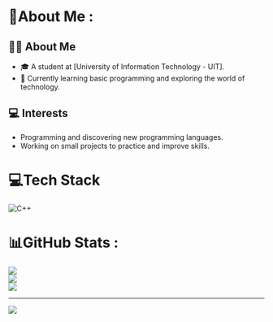 # 💫About Me :
## 🧑‍🎓 About Me
- 🎓 A student at [University of Information Technology - UIT].
- 🌱 Currently learning basic programming and exploring the world of technology.

## 💻 Interests
- Programming and discovering new programming languages.
- Working on small projects to practice and improve skills.

# 💻Tech Stack
![C++](https://img.shields.io/badge/c++-%2300599C.svg?style=for-the-badge&logo=c%2B%2B&logoColor=white)
# 📊GitHub Stats :
![](https://github-readme-stats.vercel.app/api?username=LuanLuKim&theme=radical&hide_border=false&include_all_commits=false&count_private=false)<br/>
![](https://github-readme-streak-stats.herokuapp.com/?user=LuanLuKim&theme=radical&hide_border=false)<br/>
![](https://github-readme-stats.vercel.app/api/top-langs/?username=LuanLuKim&theme=radical&hide_border=false&include_all_commits=false&count_private=false&layout=compact)

---
[![](https://visitcount.itsvg.in/api?id=LuanLuKim&icon=0&color=0)](https://visitcount.itsvg.in)
